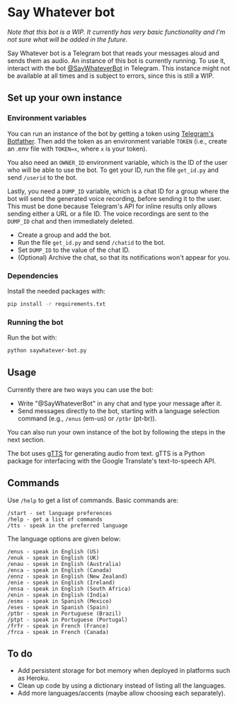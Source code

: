 # Say Whatever bot

_Note that this bot is a WIP. It currently has very basic functionality and I'm not sure what will be added in the future._

Say Whatever bot is a Telegram bot that reads your messages aloud and sends them as audio. An instance of this bot is currently running. To use it, interact with the bot [@SayWhateverBot](https://t.me/SayWhateverBot) in Telegram. This instance might not be available at all times and is subject to errors, since this is still a WIP.

## Set up your own instance

### Environment variables

You can run an instance of the bot by getting a token using [Telegram's Botfather](https://telegram.me/botfather). Then add the token as an environment variable `TOKEN` (i.e., create an .env file with `TOKEN=x`, where `x` is your token).

You also need an `OWNER_ID` environment variable, which is the ID of the user who will be able to use the bot. To get your ID, run the file `get_id.py` and send `/userid` to the bot.

Lastly, you need a `DUMP_ID` variable, which is a chat ID for a group where the bot will send the generated voice recording, before sending it to the user. This must be done because Telegram's API for inline results only allows sending either a URL or a file ID. The voice recordings are sent to the `DUMP_ID` chat and then immediately deleted.

- Create a group and add the bot.
- Run the file `get_id.py` and send `/chatid` to the bot.
- Set `DUMP_ID` to the value of the chat ID.
- (Optional) Archive the chat, so that its notifications won't appear for you.

### Dependencies

Install the needed packages with:

```bash
pip install -r requirements.txt
```

### Running the bot

Run the bot with:

```bash
python saywhatever-bot.py
```

## Usage

Currently there are two ways you can use the bot:

- Write "@SayWhateverBot" in any chat and type your message after it.
- Send messages directly to the bot, starting with a language selection command (e.g., `/enus` (em-us) or `/ptbr` (pt-br)).

You can also run your own instance of the bot by following the steps in the next section.

The bot uses [gTTS](https://gtts.readthedocs.io/en/latest/index.html) for generating audio from text. gTTS is a Python package for interfacing with the Google Translate's text-to-speech API.

## Commands

Use `/help` to get a list of commands. Basic commands are:

```plaintext
/start - set language preferences
/help - get a list of commands
/tts - speak in the preferred language
```

The language options are given below:

```plaintext
/enus - speak in English (US)
/enuk - speak in English (UK)
/enau - speak in English (Australia)
/enca - speak in English (Canada)
/ennz - speak in English (New Zealand)
/enie - speak in English (Ireland)
/ensa - speak in English (South Africa)
/enin - speak in English (India)
/esmx - speak in Spanish (Mexico)
/eses - speak in Spanish (Spain)
/ptbr - speak in Portuguese (Brazil)
/ptpt - speak in Portuguese (Portugal)
/frfr - speak in French (France)
/frca - speak in French (Canada)
```

## To do

- Add persistent storage for bot memory when deployed in platforms such as Heroku.
- Clean up code by using a dictionary instead of listing all the languages.
- Add more languages/accents (maybe allow choosing each separately).
